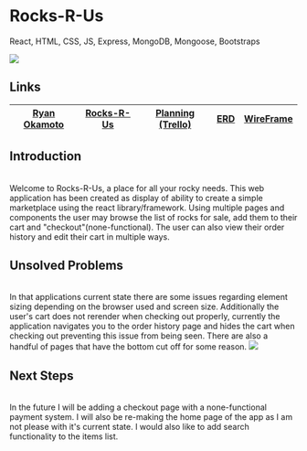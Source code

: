 # Rocks-R-Us

React, HTML, CSS, JS, Express, MongoDB, Mongoose, Bootstraps

<img src="https://i.imgur.com/E7kksbL.png">

<br>

## Links

| <a href="https://www.linkedin.com/in/ryan-okamoto-9a8b19222/" target="_blank"> Ryan Okamoto</a> | <a href="https://rocks-r-us.herokuapp.com/" target="_blank" target="_blank">Rocks-R-Us</a> | <a href="https://trello.com/b/5xY8u85J/rocks-r-us" target="_blank">Planning (Trello)</a> | <a href="https://lucid.app/lucidchart/90861ef8-d53f-4a82-bcaa-9c3896bb927b/edit?view_items=h6eFtXhLibnB&invitationId=inv_b61d4056-0342-45b0-bf21-8beac0c8d6c9#" target="_blank">ERD</a> | <a href="https://lucid.app/lucidspark/958439e2-1b8f-45ad-ae1c-90792925f681/edit?beaconFlowId=B0AB0DF58BAAB0B4&invitationId=inv_3229d6c8-1d8d-4aeb-a550-7d00754b9f2b#" target="_blank">WireFrame </a> |
|---|:---:|:---:|:---:|:---:|

## Introduction
<br>
Welcome to Rocks-R-Us, a place for all your rocky needs. This web application has been created as display of ability to create a simple marketplace using the react library/framework. Using multiple pages and components the user may browse the list of rocks for sale, add them to their cart and "checkout"(none-functional). The user can also view their order history and edit their cart in multiple ways.  

## Unsolved Problems
</br>
In that applications current state there are some issues regarding element sizing depending on the browser used and screen size. Additionally the user's cart does not rerender when checking out properly, currently the application navigates you to the order history page and hides the cart when checking out preventing this issue from being seen. 
There are also a handful of pages that have the bottom cut off for some reason. 
<img src="https://i.imgur.com/oh4F0jT.png">

## Next Steps
<br>
In the future I will be adding a checkout page with a none-functional payment system. I will also be re-making the home page of the app as I am not please with it's current state. I would also like to add search functionality to the items list. 